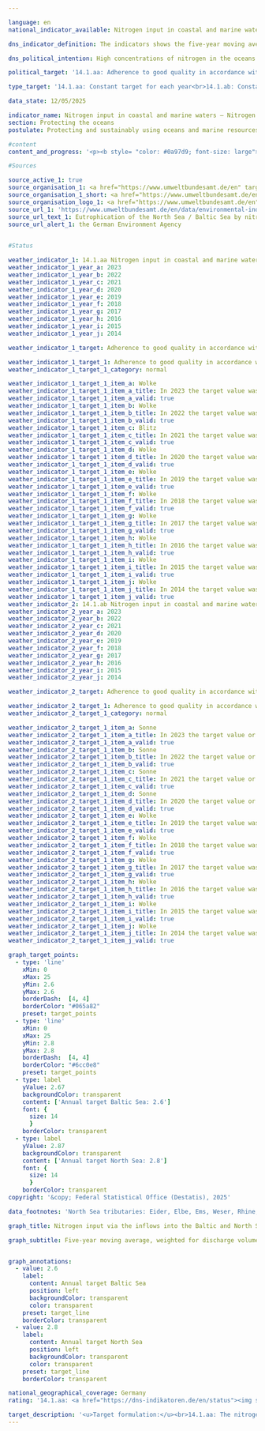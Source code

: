 ```yaml
---

language: en        
national_indicator_available: Nitrogen input in coastal and marine waters – Nitrogen input via the inflows into the Baltic and North Seas        

dns_indicator_definition: The indicators shows the five-year moving average of discharge-weighted nitrogen concentrations in milligrams (mg) of nitrogen per litre (l) of water discharged from rivers into the North Sea (14.1.ab)<sup>1</sup> and Baltic Sea (14.1.aa)<sup>2</sup>.<br><small><sup>1</sup> Eider, Elbe, Ems, Weser, Rhein, Treene, Aarlau, Bongsieler Kanal and Miele.<br><sup>2</sup> Peene, Trave, Warnow, Langballigau, Füsinger Au, Koseler Au, Schwentine, Kossau, Goddesdorfer Au, Oldenburger Graben, Aalbeck, Schwartau, Lippingau, Hagener Au, Barthe, Duvenbaek, Hellbach, Maurine, Recknitz, Ryck, Stepenitz, Uecker, Wallensteingraben and Zarow.</small>        

dns_political_intention: High concentrations of nitrogen in the oceans can lead to eutrophication effects such as oxygen deficiency and thus to a loss of biodiversity and the destruction of fish migration areas. The management objectives of the Surface Waters Ordinance (OGewV 2016) agreed as part of the implementation of the EU Water Framework Directive (WFD 2000/60/EC) and the objectives of the EU Marine Strategy Framework Directive (MSFD 2008/56/EC) and the Baltic Sea Action Plan should apply to the input of nitrogen into the Baltic Sea and North Sea via tributaries.        

political_target: '14.1.aa: Adherence to good quality in accordance with the Ordinance for the Protection of Surface Waters (annual averages for total nitrogen in rivers flowing into the Baltic Sea may not exceed 2.6&nbsp;milligrams per litre)<br>14.1.ab: Adherence to good quality in accordance with the Ordinance for the Protection of Surface Waters (annual averages for total nitrogen in rivers flowing into the North Sea may not exceed 2.8 milligrams per litre)'        

type_target: '14.1.aa: Constant target for each year<br>14.1.ab: Constant target for each year'        

data_state: 12/05/2025        

indicator_name: Nitrogen input in coastal and marine waters – Nitrogen input via the inflows into the Baltic and North Seas        
section: Protecting the oceans        
postulate: Protecting and sustainably using oceans and marine resources        

#content         
content_and_progress: '<p><b style= "color: #0a97d9; font-size: large">14.1.a Nitrogen input in coastal and marine waters&nbsp;–&nbsp;Nitrogen input via the inflows into the Baltic and North Seas</b><br><br>The indicators are based on measurement data on nitrogen concentrations and water discharge volumes from both small and large inflows of the North<sup>1</sup> and Baltic Seas<sup>2</sup>. The data are compiled by the German Environment Agency (UBA), incorporating information provided by the Länder and river basin communities. Smaller rivers that do not flow directly into the North or Baltic Sea, but first discharge into larger rivers, are also taken into account. Measurement points are selected so that the final monitoring station before the confluence is included in the evaluation in order to avoid double counting. Additionally, the Rhine is considered, even though it does not discharge into the sea within Germany. The relevant values are taken at the monitoring station in Bimmen, a district of Kleve, where the Rhine leaves German territory.<br><br>Nitrogen concentrations in individual rivers are averaged using flow-weighted means, so that rivers with high discharge volumes have a greater influence on the overall average than those with lower discharge. To prevent individual extreme events such as floods or droughts&nbsp;–&nbsp;which can result in particularly high or low nitrogen inputs&nbsp;–&nbsp;from distorting long-term trends, the results are presented as a moving five-year average. A major cause of nitrogen input into the North and Baltic Seas via inflows is nitrogen surplus in agriculture, as recorded in indicator <a href="https://dns-indikatoren.de/en/2-1-a/">2.1.a</a>. In addition to nitrogen, phosphorus also contributes to eutrophication. Phosphorus loads in rivers are covered separately in indicator <a href="https://dns-indikatoren.de/en/6-1-a/">6.1.a</a>.<br><br>Since the beginning of the time series, the flow-weighted nitrogen concentration of all inflows to the North and Baltic Seas has shown a declining trend. This decrease is more pronounced for the North Sea tributaries than for those discharging into the Baltic Sea. The average concentration of nitrogen in the North Sea inflows between 2019&nbsp;and 2023&nbsp;was 2.7&nbsp;mg/l, and thus for the fourth time in a row below the politically defined target value of 2.8&nbsp;mg/l. In contrast, the Baltic Sea inflows recorded an average concentration of 3.0&nbsp;mg/l over the same period&nbsp;–&nbsp;significantly exceeding the upper limit of 2.6&nbsp;mg/l.<br><br>In contrast to the aggregated indicator 14.1.a <i>Nitrogen input via tributaries into the North and Baltic Seas</i>, achieving good ecological status under the Ordinance on the Protection of Surface Waters (OGewV) requires each individual river to meet its respective management target. This goal is currently not met for either the North or Baltic Sea tributaries.<br><br>Among the major Baltic Sea inflows, only the Warnow achieved the management target of 2.6&nbsp;mg/l with an average of 2.15&nbsp;mg/l over the 2019-2023&nbsp;period. The Peene (2.80&nbsp;mg/l) and Trave (3.56&nbsp;mg/l) each exceeded the target value. Smaller Baltic Sea inflows showed, on average, significantly higher nitrogen concentrations in the same period&nbsp;–&nbsp;with values reaching up to 6.2&nbsp;mg/l (Duvenbaek), in some cases several times above the target value. Overall, only about one fifth of these smaller rivers meet the target.<br><br>Among the North Sea inflows, only the Rhine (2.5&nbsp;mg/l) and the Bongsieler Kanal (2.6&nbsp;mg/l) achieved the management target of 2.8&nbsp;mg/l between 2019&nbsp;and 2023, making a key contribution to keeping the flow-weighted average below the politically defined threshold. Among the major North Sea inflows, the Weser (3.5&nbsp;mg/l) and Ems (4.0&nbsp;mg/l) recorded the highest nitrogen concentrations. The smaller North Sea inflows had five-year averages ranging from 2.6&nbsp;mg/l (Bongsieler Kanal) to 3.5&nbsp;mg/l (Aarlau).<br><br><small><sup>1</sup> Eider, Elbe, Ems, Weser, Rhine, Treene, Aarlau, Bongsieler Kanal, and Miele.<br><sup>2</sup> Peene, Trave, Warnow, Langballigau, Füsinger Au, Koseler Au, Schwentine, Kossau, Goddesdorfer Au, Oldenburger Graben, Aalbeck, Schwartau, Lippingau, Hagener Au, Barthe, Duvenbaek, Hellbach, Maurine, Recknitz, Ryck, Stepenitz, Uecker, Wallensteingraben, and Zarow.</small></p>'                

#Sources        

source_active_1: true
source_organisation_1: <a href="https://www.umweltbundesamt.de/en" target="_blank" onclick="return confirm_alert('the German Environment Agency', 'En')">German Environment Agency (as reported by the Länder and by river basin commissions</a>
source_organisation_1_short: <a href="https://www.umweltbundesamt.de/en" target="_blank" onclick="return confirm_alert('the German Environment Agency', 'En')">German Environment Agency (as reported by the Länder and by river basin commissions</a>
source_organisation_logo_1: <a href="https://www.umweltbundesamt.de/en" target="_blank" onclick="return confirm_alert('the German Environment Agency', 'En')"><img src="https://dns-indikatoren.de/public/OrgImgEn/uba.png" alt="German Environment Agency (as reported by the Länder and by river basin commissions" title=" Click here to visit the homepage of the organizationGerman Environment Agency (as reported by the Länder and by river basin commissions" style="height:60px; width:148px; border:transparent"/></a>
source_url_1: 'https://www.umweltbundesamt.de/en/data/environmental-indicators/indicator-eutrophication-of-the-north-sea-baltic-sea'
source_url_text_1: Eutrophication of the North Sea / Baltic Sea by nitrogen
source_url_alert_1: the German Environment Agency
        

#Status        

weather_indicator_1: 14.1.aa Nitrogen input in coastal and marine waters – Nitrogen input via the inflows into the Baltic Sea
weather_indicator_1_year_a: 2023
weather_indicator_1_year_b: 2022
weather_indicator_1_year_c: 2021
weather_indicator_1_year_d: 2020
weather_indicator_1_year_e: 2019
weather_indicator_1_year_f: 2018
weather_indicator_1_year_g: 2017
weather_indicator_1_year_h: 2016
weather_indicator_1_year_i: 2015
weather_indicator_1_year_j: 2014

weather_indicator_1_target: Adherence to good quality in accordance with the Ordinance for the Protection of Surface Waters (annual averages for total nitrogen in rivers flowing into the Baltic Sea may not exceed 2.6 milligrams per litre)

weather_indicator_1_target_1: Adherence to good quality in accordance with the Ordinance on the Protection of Surface Waters (annual averages for total nitrogen in rivers flowing into the Baltic may not exceed 2.6 milligrams per litre
weather_indicator_1_target_1_category: normal

weather_indicator_1_target_1_item_a: Wolke
weather_indicator_1_target_1_item_a_title: In 2023 the target value was not reached, but the average development pointed in the desired direction.
weather_indicator_1_target_1_item_a_valid: true
weather_indicator_1_target_1_item_b: Wolke
weather_indicator_1_target_1_item_b_title: In 2022 the target value was not reached, but the average development pointed in the desired direction.
weather_indicator_1_target_1_item_b_valid: true
weather_indicator_1_target_1_item_c: Blitz
weather_indicator_1_target_1_item_c_title: In 2021 the target value was missed and the indicator had not moved towards the target on average over the previous changes.
weather_indicator_1_target_1_item_c_valid: true
weather_indicator_1_target_1_item_d: Wolke
weather_indicator_1_target_1_item_d_title: In 2020 the target value was not reached, but the average development pointed in the desired direction.
weather_indicator_1_target_1_item_d_valid: true
weather_indicator_1_target_1_item_e: Wolke
weather_indicator_1_target_1_item_e_title: In 2019 the target value was not reached, but the average development pointed in the desired direction.
weather_indicator_1_target_1_item_e_valid: true
weather_indicator_1_target_1_item_f: Wolke
weather_indicator_1_target_1_item_f_title: In 2018 the target value was not reached, but the average development pointed in the desired direction.
weather_indicator_1_target_1_item_f_valid: true
weather_indicator_1_target_1_item_g: Wolke
weather_indicator_1_target_1_item_g_title: In 2017 the target value was not reached, but the average development pointed in the desired direction.
weather_indicator_1_target_1_item_g_valid: true
weather_indicator_1_target_1_item_h: Wolke
weather_indicator_1_target_1_item_h_title: In 2016 the target value was not reached, but the average development pointed in the desired direction.
weather_indicator_1_target_1_item_h_valid: true
weather_indicator_1_target_1_item_i: Wolke
weather_indicator_1_target_1_item_i_title: In 2015 the target value was not reached, but the average development pointed in the desired direction.
weather_indicator_1_target_1_item_i_valid: true
weather_indicator_1_target_1_item_j: Wolke
weather_indicator_1_target_1_item_j_title: In 2014 the target value was not reached, but the average development pointed in the desired direction.
weather_indicator_1_target_1_item_j_valid: true
weather_indicator_2: 14.1.ab Nitrogen input in coastal and marine waters – Nitrogen input via the inflows into the North Sea
weather_indicator_2_year_a: 2023
weather_indicator_2_year_b: 2022
weather_indicator_2_year_c: 2021
weather_indicator_2_year_d: 2020
weather_indicator_2_year_e: 2019
weather_indicator_2_year_f: 2018
weather_indicator_2_year_g: 2017
weather_indicator_2_year_h: 2016
weather_indicator_2_year_i: 2015
weather_indicator_2_year_j: 2014

weather_indicator_2_target: Adherence to good quality in accordance with the Ordinance for the Protection of Surface Waters (annual averages for total nitrogen in rivers flowing into the North Sea may not exceed 2.8 milligrams per litre)

weather_indicator_2_target_1: Adherence to good quality in accordance with the Ordinance on the Protection of Surface Waters (annual averages for total nitrogen in rivers flowing into the North Sea may not exceed 2.8 milligrams per litre)
weather_indicator_2_target_1_category: normal

weather_indicator_2_target_1_item_a: Sonne
weather_indicator_2_target_1_item_a_title: In 2023 the target value or a better value was achieved and the average change did not point in the direction of deterioration.
weather_indicator_2_target_1_item_a_valid: true
weather_indicator_2_target_1_item_b: Sonne
weather_indicator_2_target_1_item_b_title: In 2022 the target value or a better value was achieved and the average change did not point in the direction of deterioration.
weather_indicator_2_target_1_item_b_valid: true
weather_indicator_2_target_1_item_c: Sonne
weather_indicator_2_target_1_item_c_title: In 2021 the target value or a better value was achieved and the average change did not point in the direction of deterioration.
weather_indicator_2_target_1_item_c_valid: true
weather_indicator_2_target_1_item_d: Sonne
weather_indicator_2_target_1_item_d_title: In 2020 the target value or a better value was achieved and the average change did not point in the direction of deterioration.
weather_indicator_2_target_1_item_d_valid: true
weather_indicator_2_target_1_item_e: Wolke
weather_indicator_2_target_1_item_e_title: In 2019 the target value was not reached, but the average development pointed in the desired direction.
weather_indicator_2_target_1_item_e_valid: true
weather_indicator_2_target_1_item_f: Wolke
weather_indicator_2_target_1_item_f_title: In 2018 the target value was not reached, but the average development pointed in the desired direction.
weather_indicator_2_target_1_item_f_valid: true
weather_indicator_2_target_1_item_g: Wolke
weather_indicator_2_target_1_item_g_title: In 2017 the target value was not reached, but the average development pointed in the desired direction.
weather_indicator_2_target_1_item_g_valid: true
weather_indicator_2_target_1_item_h: Wolke
weather_indicator_2_target_1_item_h_title: In 2016 the target value was not reached, but the average development pointed in the desired direction.
weather_indicator_2_target_1_item_h_valid: true
weather_indicator_2_target_1_item_i: Wolke
weather_indicator_2_target_1_item_i_title: In 2015 the target value was not reached, but the average development pointed in the desired direction.
weather_indicator_2_target_1_item_i_valid: true
weather_indicator_2_target_1_item_j: Wolke
weather_indicator_2_target_1_item_j_title: In 2014 the target value was not reached, but the average development pointed in the desired direction.
weather_indicator_2_target_1_item_j_valid: true        

graph_target_points:
  - type: 'line'
    xMin: 0
    xMax: 25
    yMin: 2.6
    yMax: 2.6
    borderDash:  [4, 4]
    borderColor: "#065a82"
    preset: target_points
  - type: 'line'
    xMin: 0
    xMax: 25
    yMin: 2.8
    yMax: 2.8
    borderDash:  [4, 4]
    borderColor: "#6cc0e8"
    preset: target_points
  - type: label
    yValue: 2.67
    backgroundColor: transparent
    content: ['Annual target Baltic Sea: 2.6']
    font: {
      size: 14
      }
    borderColor: transparent
  - type: label
    yValue: 2.87
    backgroundColor: transparent
    content: ['Annual target North Sea: 2.8']
    font: {
      size: 14
      }
    borderColor: transparent        
copyright: '&copy; Federal Statistical Office (Destatis), 2025'        

data_footnotes: 'North Sea tributaries: Eider, Elbe, Ems, Weser, Rhine, Treene, Aarlau, Bongsiel Canal and Miele.<br>• Baltic Sea tributaries: Peene, Trave, Warnow, Langballigau, Füsinger Au, Koseler Au, Schwentine, Kossau, Goddesdorfer Au, Oldenburger Graben, Aalbeck, Schwartau, Lippingau, Hagener Au, Barthe, Duvenbaek, Hellbach, Maurine, Recknitz, Ryck, Stepenitz, Uecker, Wallensteingraben and Zarow.'        

graph_title: Nitrogen input via the inflows into the Baltic and North Seas        

graph_subtitle: Five-year moving average, weighted for discharge volume        


graph_annotations:
  - value: 2.6
    label:
      content: Annual target Baltic Sea
      position: left
      backgroundColor: transparent
      color: transparent
    preset: target_line
    borderColor: transparent
  - value: 2.8
    label:
      content: Annual target North Sea
      position: left
      backgroundColor: transparent
      color: transparent
    preset: target_line
    borderColor: transparent                

national_geographical_coverage: Germany        
rating: '14.1.aa: <a href="https://dns-indikatoren.de/en/status"><img src="https://sdg-indikatoren.de/public/Wettersymbole/Wolke.png" title="In 2023 the target value was not reached, but the average development pointed in the desired direction." alt="Weathersymbol: cloud"/></a><br>14.1.ab: <a href="https://dns-indikatoren.de/en/status"><img src="https://sdg-indikatoren.de/public/Wettersymbole/Sonne.png" title="In 2023 the target value or a better value was achieved and the average change did not point in the direction of deterioration." alt="Weathersymbol: Sun"/></a>'        

target_description: '<u>Target formulation:</u><br>14.1.aa: The nitrogen input via inflows into the Baltic Sea should not exceed 2.6 milligrams per litre per year, based on a five-year moving average weighted by discharge.<br><br><u>Assessment:</u><br>According to the target formulation, indicator 14.1.aa is assessed as <b>cloud</b> for 2023, as the politically defined annual threshold was exceeded in 2023, although the six-year average trend indicates development in the desired direction.<br><br><u>Data status at time of assessment:</u><br>12/05/2025<br><br><u>Target formulation:</u><br>14.1.ab: The nitrogen input via inflows into the North Sea should not exceed 2.8 milligrams per litre per year, based on a five-year moving average weighted by discharge.<br><br><u>Assessment:</u><br>Indicator 14.1.ab is assessed as <b>sun</b> for 2023, as the politically defined annual threshold was met in 2023 and the six-year average trend indicates development in the desired direction.<br><br><u>Data status at time of assessment:</u><br>12/05/2025'        
---
```


